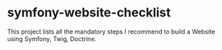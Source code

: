 # symfony-website-checklist
This project lists all the mandatory steps I recommend to build a Website using Symfony, Twig, Doctrine.
